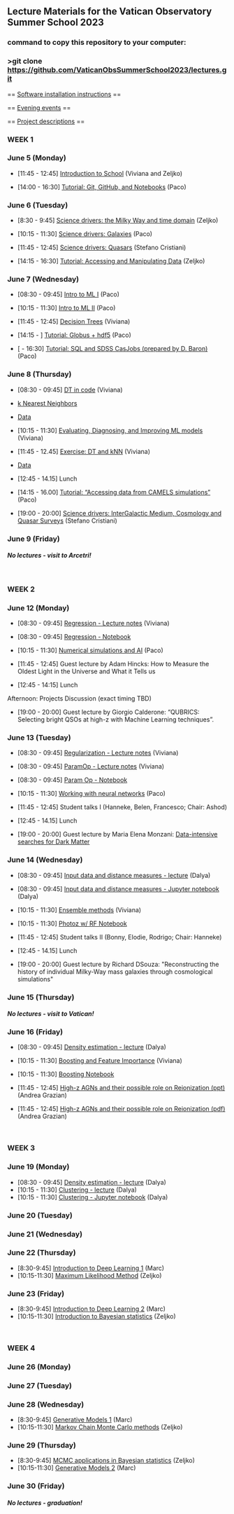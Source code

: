 ## Lecture Materials for the Vatican Observatory Summer School 2023
### command to copy this repository to your computer: 
### >git clone https://github.com/VaticanObsSummerSchool2023/lectures.git


== [Software installation instructions](https://github.com/VaticanObsSummerSchool2023/lectures/blob/main/SOFTWARE_INSTALLATION.md) ==

== [Evening events](https://github.com/VaticanObsSummerSchool2023/lectures/blob/main/EveningEvents.md) ==

== [Project descriptions](https://github.com/VaticanObsSummerSchool2023/lectures/blob/main/Projects.md) ==

### **WEEK 1**

### June 5 (Monday)

* [11:45 - 12:45] [Introduction to School](https://github.com/VaticanObsSummerSchool2023/lectures/blob/main/VOSS2023_introLecture.pptx) (Viviana and Zeljko)

* [14:00 - 16:30] [Tutorial: Git, GitHub, and Notebooks](https://docs.google.com/presentation/d/1q30oOAyfFAEx0sdM8aYATYfCjt1IWtj5rtydm-4k2lY/edit?usp=sharing) (Paco)

### June 6 (Tuesday)

* [8:30 - 9:45] [Science drivers: the Milky Way and time domain](https://github.com/VaticanObsSummerSchool2023/lectures/blob/main/IvezicJune6.pptx) (Zeljko)
* [10:15 - 11:30] [Science drivers: Galaxies](https://docs.google.com/presentation/d/1oeS4rFJ1S8awk26LoJ4vUE2djAPq8e_I6GJtRC0_FqE/edit?usp=sharing) (Paco)
* [11:45 - 12:45] [Science drivers: Quasars](https://drive.google.com/file/d/14W1t_oyJ4uErJvw-bvLwBje82Rd7_VQV/view?usp=share_link) (Stefano Cristiani)

* [14:15 - 16:30] [Tutorial: Accessing and Manipulating Data](https://github.com/VaticanObsSummerSchool2023/lectures/blob/main/IvezicJune7.ipynb) (Zeljko)


### June 7 (Wednesday)

* [08:30 - 09:45] [Intro to ML I](https://docs.google.com/presentation/d/1mMUBKLH6E-Br8ejE5PA7GJChcPNrA1M-XAgiu4HhZCU/edit?usp=sharing) (Paco)

* [10:15 - 11:30] [Intro to ML II](https://docs.google.com/presentation/d/1KWKrTO_kcqkt9tJGKAm4bTFXw6Aunl4i_lywP5iS6bs/edit?usp=sharing) (Paco)

* [11:45 - 12:45] [Decision Trees](https://github.com/VaticanObsSummerSchool2023/lectures/blob/main/VOSS_Intro_DT.pptx) (Viviana)

* [14:15 - ] [Tutorial: Globus + hdf5](https://docs.google.com/presentation/d/1ZVdCGm8y2DlsFsIXVV8F8n49bHeqwn4oXi_aq4FYOyM/edit?usp=sharing) (Paco)
* [ - 16:30] [Tutorial:  SQL and SDSS CasJobs (prepared by D. Baron)](https://github.com/VaticanObsSummerSchool2023/lectures/blob/main/sql_and_casjobs_tutorial.ipynb) (Paco)


### June 8 (Thursday)

* [08:30 - 09:45] [DT in code](https://github.com/VaticanObsSummerSchool2023/lectures/blob/main/Intro_DT_HabPlanets.ipynb) (Viviana)

* [k Nearest Neighbors](https://github.com/VaticanObsSummerSchool2023/lectures/blob/main/VOSS_Intro_kNN.pptx) 

* [Data](https://github.com/VaticanObsSummerSchool2023/lectures/blob/main/data/HPLearningSet.csv)	

* [10:15 - 11:30] [Evaluating, Diagnosing, and Improving ML models](https://github.com/VaticanObsSummerSchool2023/lectures/blob/main/VOSS_Diagnostics.pptx) (Viviana)

* [11:45 - 12.45] [Exercise: DT and kNN](https://github.com/VaticanObsSummerSchool2023/lectures/blob/main/HP_Exercise.ipynb) (Viviana)

* [Data](https://github.com/VaticanObsSummerSchool2023/lectures/blob/main/data/phl_exoplanet_catalog.csv)

* [12:45 - 14.15] Lunch

* [14:15 - 16.00] [Tutorial: “Accessing data from CAMELS simulations”](https://docs.google.com/presentation/d/1g-tKZMO-mdRJXhTtMXSbCnP8UBL2CPtdl7CM7DuqVZU/edit?usp=sharing)  (Paco)
  
* [19:00 - 20:00] [Science drivers: InterGalactic Medium, Cosmology and Quasar Surveys](https://drive.google.com/file/d/1ymSP2vLTWtRKhO4YVUcxe1uxleA2arN3/view?usp=share_link) (Stefano Cristiani)

### June 9 (Friday)

#### *No lectures - visit to Arcetri!*


&nbsp;  
### **WEEK 2**

### June 12 (Monday)

* [08:30 - 09:45] [Regression - Lecture notes](https://github.com/VaticanObsSummerSchool2023/lectures/blob/main/VOSS_Regression.pptx) (Viviana)
* [08:30 - 09:45] [Regression - Notebook](https://github.com/VaticanObsSummerSchool2023/lectures/blob/main/LinearRegression.ipynb)

* [10:15 - 11:30] [Numerical simulations and AI](https://docs.google.com/presentation/d/1gitkDRRD4m7G8ISsQGCqwulmOW5MUNXbudShYxbP8L0/edit?usp=sharing) (Paco)

* [11:45 - 12:45] Guest lecture by Adam Hincks: How to Measure the Oldest Light in the Universe and What it Tells us

* [12:45 - 14:15] Lunch

Afternoon: Projects Discussion (exact timing TBD)

* [19:00 - 20:00] Guest lecture by Giorgio Calderone: “QUBRICS: Selecting bright QSOs at high-z with Machine Learning techniques”. 


### June 13 (Tuesday)

* [08:30 - 09:45] [Regularization - Lecture notes](https://github.com/VaticanObsSummerSchool2023/lectures/blob/main/VOSS_Regularization.pptx) (Viviana)
* [08:30 - 09:45] [ParamOp - Lecture notes](https://github.com/VaticanObsSummerSchool2023/lectures/blob/main/VOSS_ParamOp.pptx) (Viviana)
* [08:30 - 09:45] [Param Op - Notebook](https://github.com/VaticanObsSummerSchool2023/lectures/blob/main/ParticleID_wDT.ipynb)

* [10:15 - 11:30] [Working with neural networks](https://colab.research.google.com/drive/1e846wc10-bQgxqPUJMlo-VBA2aHW77d5?usp=sharing) (Paco)

* [11:45 - 12:45] Student talks I (Hanneke, Belen, Francesco; Chair: Ashod)

* [12:45 - 14.15] Lunch

* [19:00 - 20:00] Guest lecture by Maria Elena Monzani: [Data-intensive searches for Dark Matter](https://github.com/VaticanObsSummerSchool2023/lectures/blob/main/Monzani-GuestTalk-Jun13.pdf) 


### June 14 (Wednesday)

* [08:30 - 09:45] [Input data and distance measures - lecture](https://github.com/VaticanObsSummerSchool2023/lectures/blob/main/Baron_input_data_and_distances_presentation.pdf) (Dalya)
* [08:30 - 09:45] [Input data and distance measures - Jupyter notebook](https://github.com/VaticanObsSummerSchool2023/lectures/blob/main/Baron_input_data_and_distance_matrices.ipynb) (Dalya)

* [10:15 - 11:30] [Ensemble methods](https://github.com/VaticanObsSummerSchool2023/lectures/blob/main/VOSS_Bagging_Boosting.pptx) (Viviana)
* [10:15 - 11:30] [Photoz w/ RF Notebook](https://github.com/VaticanObsSummerSchool2023/lectures/blob/main/VOSS_Photoz_RF.ipynb)

* [11:45 - 12:45] Student talks II (Bonny, Elodie, Rodrigo; Chair: Hanneke)

* [12:45 - 14.15] Lunch

* [19:00 - 20:00] Guest lecture by Richard DSouza: "Reconstructing the history of individual Milky-Way mass galaxies through cosmological simulations" 


### June 15 (Thursday)

#### *No lectures - visit to Vatican!*

### June 16 (Friday)

* [08:30 - 09:45] [Density estimation - lecture](https://github.com/VaticanObsSummerSchool2023/lectures/blob/main/Baron_density_estimation.ipynb) (Dalya)

* [10:15 - 11:30] [Boosting and Feature Importance](https://github.com/VaticanObsSummerSchool2023/lectures/blob/main/VOSS_Boosting_FeatImp.pptx) (Viviana)

* [10:15 - 11:30] [Boosting Notebook](https://github.com/VaticanObsSummerSchool2023/lectures/blob/main/VOSS_FlavorsOfBoosting.ipynb)

* [11:45 - 12:45] [High-z AGNs and their possible role on Reionization (ppt)](https://github.com/VaticanObsSummerSchool2023/lectures/blob/main/Grazian_VOSS2023.ppt) (Andrea Grazian)
* [11:45 - 12:45] [High-z AGNs and their possible role on Reionization (pdf)](https://github.com/VaticanObsSummerSchool2023/lectures/blob/main/Grazian_VOSS2023.pdf) (Andrea Grazian)

&nbsp;  
### **WEEK 3**

### June 19 (Monday)
* [08:30 - 09:45] [Density estimation - lecture](https://github.com/VaticanObsSummerSchool2023/lectures/blob/main/Baron_density_estimation.ipynb) (Dalya)
* [10:15 - 11:30] [Clustering - lecture](https://github.com/VaticanObsSummerSchool2023/lectures/blob/main/Baron_clustering_algorithms_presentation.pdf) (Dalya)
* [10:15 - 11:30] [Clustering - Jupyter notebook](https://github.com/VaticanObsSummerSchool2023/lectures/blob/main/Baron_clustering_algorithms.ipynb) (Dalya)

### June 20 (Tuesday)

### June 21 (Wednesday)

### June 22 (Thursday)
* [8:30-9:45] [Introduction to Deep Learning 1](linkHere) (Marc)
* [10:15-11:30] [Maximum Likelihood Method](https://github.com/VaticanObsSummerSchool2023/lectures/blob/main/IvezicJune22.ipynb) (Zeljko)

### June 23 (Friday)
* [8:30-9:45] [Introduction to Deep Learning  2](linkHere) (Marc)
* [10:15-11:30] [Introduction to Bayesian statistics](https://github.com/VaticanObsSummerSchool2023/lectures/blob/main/IvezicJune23.ipynb) (Zeljko)


&nbsp;  
### **WEEK 4**

### June 26 (Monday)

### June 27 (Tuesday)

### June 28 (Wednesday)

* [8:30-9:45] [Generative Models 1](linkHere) (Marc)
* [10:15-11:30] [Markov Chain Monte Carlo methods](https://github.com/VaticanObsSummerSchool2023/lectures/blob/main/IvezicJune28.ipynb) (Zeljko)

### June 29 (Thursday)

* [8:30-9:45] [MCMC applications in Bayesian statistics](https://github.com/VaticanObsSummerSchool2023/lectures/blob/main/IvezicJune29.ipynb) (Zeljko)
* [10:15-11:30] [Generative Models 2](linkHere) (Marc)


### June 30 (Friday)

#### *No lectures - graduation!*



 
